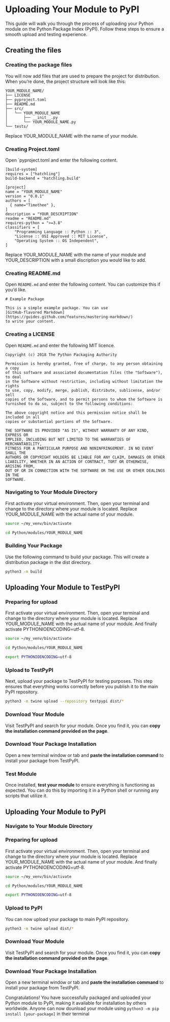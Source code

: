 # Uploading Your Module to PyPI

This guide will walk you through the process of uploading your Python module on the Python Package Index (PyPI). Follow these steps to ensure a smooth upload and testing experience.

## Creating the files
### Creating the package files
You will now add files that are used to prepare the project for distribution. When you’re done, the project structure will look like this:
```
YOUR_MODULE_NAME/
├── LICENSE
├── pyproject.toml
├── README.md
├── src/
│   └── YOUR_MODULE_NAME
│       ├── __init__.py
│       └── YOUR_MODULE_NAME.py
└── tests/
```
Replace YOUR_MODULE_NAME with the name of your module.

### Creating Project.toml
Open `pyproject.toml and enter the following content.
```
[build-system]
requires = ["hatchling"]
build-backend = "hatchling.build"

[project]
name = "YOUR_MODULE_NAME"
version = "0.0.1"
authors = [
  { name="Timothee" },
]
description = "YOUR_DESCRIPTION"
readme = "README.md"
requires-python = ">=3.8"
classifiers = [
    "Programming Language :: Python :: 3",
    "License :: OSI Approved :: MIT License",
    "Operating System :: OS Independent",
]
```
Replace YOUR_MODULE_NAME with the name of your module and YOUR_DESCRIPTION with a small discription you would like to add.

### Creating README.md
Open `README.md` and enter the following content. You can customize this if you’d like.
```
# Example Package

This is a simple example package. You can use
[GitHub-flavored Markdown](https://guides.github.com/features/mastering-markdown/)
to write your content.
```

### Creating a LICENSE
Open `README.md` and enter the following MIT licence.
```
Copyright (c) 2018 The Python Packaging Authority

Permission is hereby granted, free of charge, to any person obtaining a copy
of this software and associated documentation files (the "Software"), to deal
in the Software without restriction, including without limitation the rights
to use, copy, modify, merge, publish, distribute, sublicense, and/or sell
copies of the Software, and to permit persons to whom the Software is
furnished to do so, subject to the following conditions:

The above copyright notice and this permission notice shall be included in all
copies or substantial portions of the Software.

THE SOFTWARE IS PROVIDED "AS IS", WITHOUT WARRANTY OF ANY KIND, EXPRESS OR
IMPLIED, INCLUDING BUT NOT LIMITED TO THE WARRANTIES OF MERCHANTABILITY,
FITNESS FOR A PARTICULAR PURPOSE AND NONINFRINGEMENT. IN NO EVENT SHALL THE
AUTHORS OR COPYRIGHT HOLDERS BE LIABLE FOR ANY CLAIM, DAMAGES OR OTHER
LIABILITY, WHETHER IN AN ACTION OF CONTRACT, TORT OR OTHERWISE, ARISING FROM,
OUT OF OR IN CONNECTION WITH THE SOFTWARE OR THE USE OR OTHER DEALINGS IN THE
SOFTWARE.
```

### Navigating to Your Module Directory
First activate your virtual environment. Then, open your terminal and change to the directory where your module is located. Replace YOUR_MODULE_NAME with the actual name of your module.
```bash
source ~/my_venv/bin/activate
```
```bash
cd Python/modules/YOUR_MODULE_NAME
```

### Building Your Package
Use the following command to build your package. This will create a distribution package in the dist directory.
```bash
python3 -m build
```


## Uploading Your Module to TestPyPI
### Preparing for upload
First activate your virtual environment. Then, open your terminal and change to the directory where your module is located. Replace YOUR_MODULE_NAME with the actual name of your module. And finally activate PYTHONIOENCODING=utf-8.
```bash
source ~/my_venv/bin/activate
```
```bash
cd Python/modules/YOUR_MODULE_NAME
```
```bash
export PYTHONIOENCODING=utf-8
```

### Upload to TestPyPI
Next, upload your package to TestPyPI for testing purposes. This step ensures that everything works correctly before you publish it to the main PyPI repository.
```bash
python3 -m twine upload --repository testpypi dist/*
```

### Download Your Module
Visit TestPyPI and search for your module. Once you find it, you can **copy the installation command provided on the page**.

### Download Your Package Installation
Open a new terminal window or tab and **paste the installation command** to install your package from TestPyPI.

### Test Module
Once installed, **test your module** to ensure everything is functioning as expected. You can do this by importing it in a Python shell or running any scripts that utilize it.



## Uploading Your Module to PyPI
### Navigate to Your Module Directory
### Preparing for upload
First activate your virtual environment. Then, open your terminal and change to the directory where your module is located. Replace YOUR_MODULE_NAME with the actual name of your module. And finally activate PYTHONIOENCODING=utf-8.
```bash
source ~/my_venv/bin/activate
```
```bash
cd Python/modules/YOUR_MODULE_NAME
```
```bash
export PYTHONIOENCODING=utf-8
```

### Upload to PyPI
You can now upload your package to main PyPI repository.
```bash
python3 -m twine upload dist/*
```

### Download Your Module
Visit TestPyPI and search for your module. Once you find it, you can **copy the installation command provided on the page**.

### Download Your Package Installation
Open a new terminal window or tab and **paste the installation command** to install your package from TestPyPI.


Congratulations! You have successfully packaged and uploaded your Python module to PyPI, making it available for installation by others worldwide. Anyone can now dounload your module using `python3 -m pip install [your-package]` in their terminal
